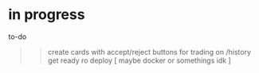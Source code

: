 # in progress

to-do

>> create cards with accept/reject buttons for trading on /history
>> get ready ro deploy [ maybe docker or somethings idk ]

